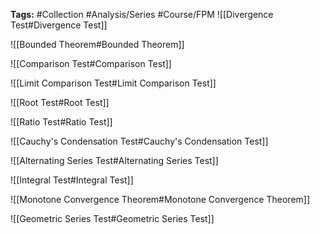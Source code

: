 **Tags:** #Collection #Analysis/Series #Course/FPM
![[Divergence Test#Divergence Test]]

![[Bounded Theorem#Bounded Theorem]]

![[Comparison Test#Comparison Test]]

![[Limit Comparison Test#Limit Comparison Test]]

![[Root Test#Root Test]]

![[Ratio Test#Ratio Test]]

![[Cauchy's Condensation Test#Cauchy's Condensation Test]]

![[Alternating Series Test#Alternating Series Test]] 

![[Integral Test#Integral Test]]

![[Monotone Convergence Theorem#Monotone Convergence Theorem]]

![[Geometric Series Test#Geometric Series Test]]